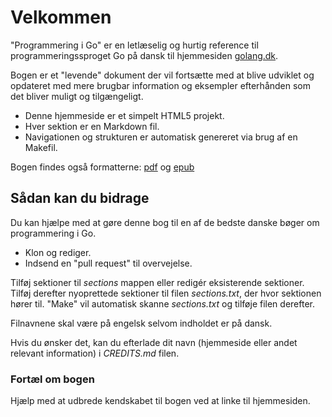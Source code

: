 # Velkommen #

"Programmering i Go" er en letlæselig og hurtig reference til programmeringssproget Go på dansk til hjemmesiden [golang.dk](http://www.golang.dk/).

Bogen er et "levende" dokument der vil fortsætte med at blive udviklet og opdateret med mere brugbar information og eksempler efterhånden som det bliver muligt og tilgængeligt.

 * Denne hjemmeside er et simpelt HTML5 projekt.
 * Hver sektion er en Markdown fil.
 * Navigationen og strukturen er automatisk genereret via brug af en Makefil.

Bogen findes også formatterne: [pdf](http://www.golang.dk/programmering_i_go.pdf) og [epub](http://www.golang.dk/programmering_i_go.epub)

## Sådan kan du bidrage ##

Du kan hjælpe med at gøre denne bog til en af de bedste danske bøger om programmering i Go.

 * Klon og rediger.
 * Indsend en "pull request" til overvejelse.

Tilføj sektioner til _sections_ mappen eller redigér eksisterende sektioner. Tilføj derefter nyoprettede sektioner til filen _sections.txt_, der hvor sektionen hører til. "Make" vil automatisk skanne _sections.txt_ og tilføje filen derefter.

Filnavnene skal være på engelsk selvom indholdet er på dansk.

Hvis du ønsker det, kan du efterlade dit navn (hjemmeside eller andet relevant information) i _CREDITS.md_ filen.

### Fortæl om bogen ###

Hjælp med at udbrede kendskabet til bogen ved at linke til hjemmesiden.

